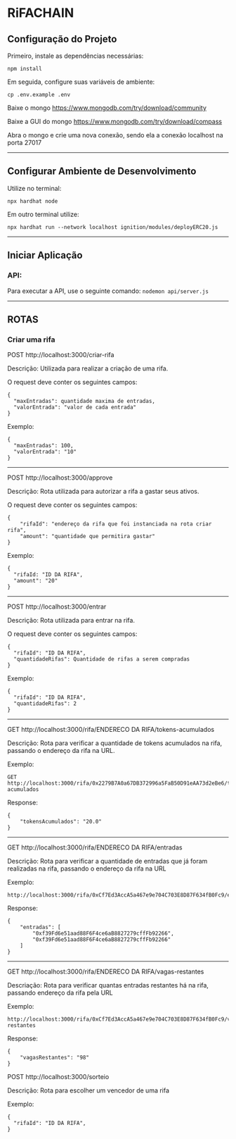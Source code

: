 # RiFACHAIN

## Configuração do Projeto

Primeiro, instale as dependências necessárias:

`npm install`

Em seguida, configure suas variáveis de ambiente:

`cp .env.example .env`

Baixe o mongo
https://www.mongodb.com/try/download/community

Baixe a GUI do mongo
https://www.mongodb.com/try/download/compass

Abra o mongo e crie uma nova conexão, sendo ela a conexão localhost na porta 27017

---

## Configurar Ambiente de Desenvolvimento

Utilize no terminal:

`npx hardhat node`

Em outro terminal utilize:

`npx hardhat run --network localhost ignition/modules/deployERC20.js`

---

## Iniciar Aplicação

### API:

Para executar a API, use o seguinte comando:
`nodemon api/server.js`

---

## ROTAS

### Criar uma rifa

POST http://localhost:3000/criar-rifa

Descrição:
Utilizada para realizar a criação de uma rifa.

O request deve conter os seguintes campos:

```
{
  "maxEntradas": quantidade maxima de entradas,
  "valorEntrada": "valor de cada entrada"
}

```

Exemplo:

```
{
  "maxEntradas": 100,
  "valorEntrada": "10"
}
```

---

POST http://localhost:3000/approve

Descrição:
Rota utilizada para autorizar a rifa a gastar seus ativos.

O request deve conter os seguintes campos:

```
{
    "rifaId": "endereço da rifa que foi instanciada na rota criar rifa",
    "amount": "quantidade que permitira gastar"
}
```

Exemplo:

```
{
  "rifaId: "ID DA RIFA",
  "amount": "20"
}

```

---

POST http://localhost:3000/entrar

Descrição:
Rota utilizada para entrar na rifa.

O request deve conter os seguintes campos:

```
{
  "rifaId": "ID DA RIFA",
  "quantidadeRifas": Quantidade de rifas a serem compradas
}
```

Exemplo:

```
{
  "rifaId": "ID DA RIFA",
  "quantidadeRifas": 2
}
```

---

GET http://localhost:3000/rifa/ENDERECO DA RIFA/tokens-acumulados

Descrição: Rota para verificar a quantidade de tokens acumulados na rifa, passando o endereço da rifa na URL.

Exemplo:

```
GET http://localhost:3000/rifa/0x2279B7A0a67DB372996a5FaB50D91eAA73d2eBe6/tokens-acumulados

```

Response:

```
{
    "tokensAcumulados": "20.0"
}
```

---

GET http://localhost:3000/rifa/ENDERECO DA RIFA/entradas

Descrição: Rota para verificar a quantidade de entradas que já foram realizadas na rifa, passando o endereço da rifa na URL

Exemplo:

```
http://localhost:3000/rifa/0xCf7Ed3AccA5a467e9e704C703E8D87F634fB0Fc9/entradas
```

Response:

```
{
    "entradas": [
        "0xf39Fd6e51aad88F6F4ce6aB8827279cffFb92266",
        "0xf39Fd6e51aad88F6F4ce6aB8827279cffFb92266"
    ]
}
```

---

GET http://localhost:3000/rifa/ENDERECO DA RIFA/vagas-restantes

Descriação: Rota para verificar quantas entradas restantes há na rifa, passando endereço da rifa pela URL

Exemplo:

```
http://localhost:3000/rifa/0xCf7Ed3AccA5a467e9e704C703E8D87F634fB0Fc9/vagas-restantes
```

Response:

```
{
    "vagasRestantes": "98"
}
```

POST http://localhost:3000/sorteio

Descrição: Rota para escolher um vencedor de uma rifa

Exemplo:

```
{
  "rifaId": "ID DA RIFA",
}
```

